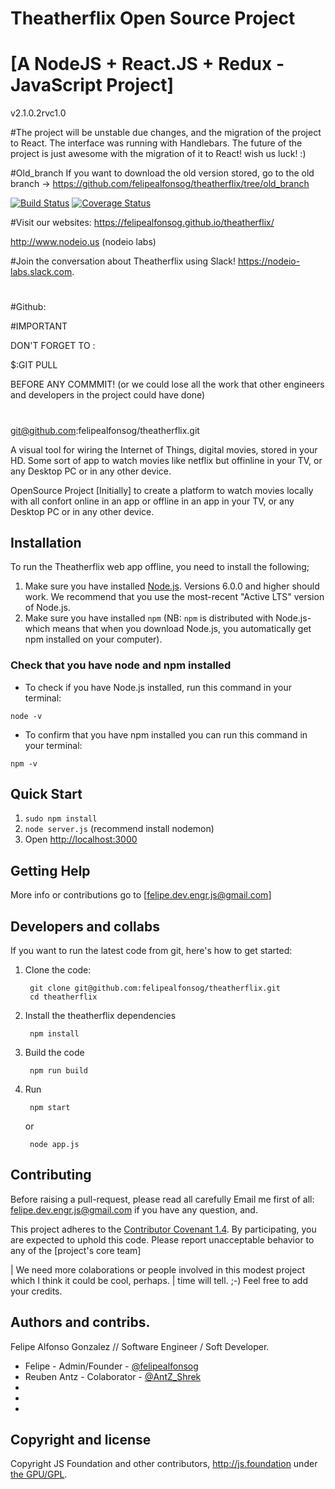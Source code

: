 # Theatherflix Open Source Project
# [A NodeJS + React.JS + Redux - JavaScript Project]
v2.1.0.2rvc1.0 

#The project will be unstable due changes, and the migration of the project to React. The interface was running with Handlebars. The future of the project is just awesome with the migration of it to React! wish us luck! :)

#Old_branch
If you want to download the old version stored, go to the old branch -> https://github.com/felipealfonsog/theatherflix/tree/old_branch 

[![Build Status](https://travis-ci.org/node-red/node-red.svg)](https://travis-ci.org/theatherflix/theatherflix)
[![Coverage Status](https://coveralls.io/repos/node-red/node-red/badge.svg?branch=master)](https://coveralls.io/r/theatherflix/theatherflix?branch=master) 

#Visit our websites:
https://felipealfonsog.github.io/theatherflix/

http://www.nodeio.us (nodeio labs)


#Join the conversation about Theatherflix using Slack!
https://nodeio-labs.slack.com.

# 
#Github: 

#IMPORTANT

DON'T FORGET TO :

$:GIT PULL

BEFORE ANY COMMMIT! (or we could lose all the work that other engineers and developers in the project could have done)

#
git@github.com:felipealfonsog/theatherflix.git

A visual tool for wiring the Internet of Things, digital movies, stored in your HD. Some sort of app to watch movies like netflix but offinline in your TV, or any Desktop PC or in any other device.

OpenSource Project [Initially] to create a platform to watch movies locally with all confort online in an app or offline in an app in your TV, or any Desktop PC or in any other device.

## Installation
To run the Theatherflix web app offline, you need to install the following;

1. Make sure you have installed [Node.js](https://nodejs.org/en/download/). Versions 6.0.0 and higher should work. We recommend that you use the most-recent "Active LTS" version of Node.js.
2. Make sure you have installed `npm` (NB: `npm` is distributed with Node.js- which means that when you download Node.js, you automatically get npm installed on your computer).   

### Check that you have node and npm installed

- To check if you have Node.js installed, run this command in your terminal:

`node -v`

- To confirm that you have npm installed you can run this command in your terminal:

`npm -v`

## Quick Start

1. `sudo npm install`
2. `node server.js` (recommend install nodemon)
3. Open <http://localhost:3000>

## Getting Help

More info or contributions go to [felipe.dev.engr.js@gmail.com] 


## Developers and collabs

If you want to run the latest code from git, here's how to get started:

1. Clone the code:

        git clone git@github.com:felipealfonsog/theatherflix.git
        cd theatherflix

2. Install the theatherflix dependencies

        npm install

3. Build the code

        npm run build

4. Run

        npm start
   or

        node app.js

## Contributing

Before raising a pull-request, please read all carefully
Email me first of all: felipe.dev.engr.js@gmail.com if you have any question, and.

This project adheres to the [Contributor Covenant 1.4](http://contributor-covenant.org/version/1/4/).
 By participating, you are expected to uphold this code. Please report unacceptable
 behavior to any of the [project's core team]


| We need more colaborations or people involved in this modest project which I think it could be cool, perhaps.
| time will tell. ;-) Feel free to add your credits.

## Authors and contribs.
Felipe Alfonso Gonzalez // Software Engineer / Soft Developer.

* Felipe - Admin/Founder - [@felipealfonsog](http://twitter.com/felipealfonsog)
* Reuben Antz - Colaborator - [@AntZ_Shrek](http://twitter.com/AntZ_Shrek)
*
*
*


## Copyright and license
 
Copyright JS Foundation and other contributors, http://js.foundation under [the GPU/GPL](LICENSE).
